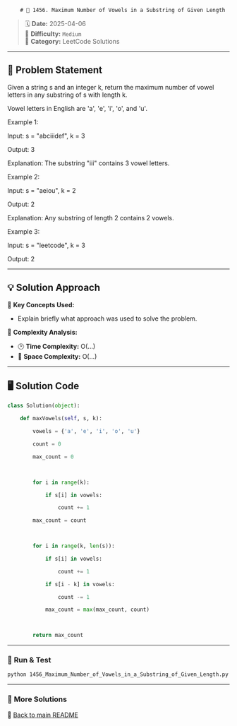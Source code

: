 
        # 🌟 1456. Maximum Number of Vowels in a Substring of Given Length

> 🗓 **Date:** 2025-04-06  
> 🎯 **Difficulty:** `Medium`  
> 📂 **Category:** LeetCode Solutions  

---

## 📖 Problem Statement  
Given a string s and an integer k, return the maximum number of vowel letters in any substring of s with length k.

Vowel letters in English are 'a', 'e', 'i', 'o', and 'u'.

 

Example 1:

Input: s = "abciiidef", k = 3
Output: 3
Explanation: The substring "iii" contains 3 vowel letters.
Example 2:

Input: s = "aeiou", k = 2
Output: 2
Explanation: Any substring of length 2 contains 2 vowels.
Example 3:

Input: s = "leetcode", k = 3
Output: 2

---

## 💡 Solution Approach  
🔹 **Key Concepts Used:**  
- Explain briefly what approach was used to solve the problem.

🔹 **Complexity Analysis:**  
- 🕑 **Time Complexity:** O(...)  
- 💾 **Space Complexity:** O(...)  

---

## 🖥️ Solution Code  
```python
class Solution(object):
    def maxVowels(self, s, k):
        vowels = {'a', 'e', 'i', 'o', 'u'}
        count = 0
        max_count = 0
        
        for i in range(k):
            if s[i] in vowels:
                count += 1
        max_count = count
        
        for i in range(k, len(s)):
            if s[i] in vowels:
                count += 1
            if s[i - k] in vowels:
                count -= 1
            max_count = max(max_count, count)
        
        return max_count
```

---

### 🚀 **Run & Test**  
```bash
python 1456_Maximum_Number_of_Vowels_in_a_Substring_of_Given_Length.py
```

---

### 🔗 **More Solutions**  
📌 [Back to main README](../../README.md)
